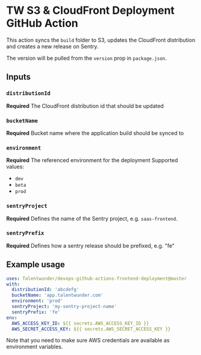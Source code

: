 # TW S3 & CloudFront Deployment GitHub Action 

This action syncs the `build` folder to S3, updates the CloudFront distribution and 
creates a new release on Sentry.

The version will be pulled from the `version` prop in `package.json`.

## Inputs

### `distributionId`

**Required** The CloudFront distribution id that should be updated

### `bucketName`

**Required** Bucket name where the application build should be synced to

### `environment`

**Required** The referenced environment for the deployment
Supported values:
 - `dev`
 - `beta`
 - `prod`
 
### `sentryProject`

**Required** Defines the name of the Sentry project, e.g. `saas-frontend`.
 
### `sentryPrefix`
  
**Required** Defines how a sentry release should be prefixed, e.g. "fe"

## Example usage

```yaml
uses: Talentwunder/devops-github-actions-frontend-deployment@master
with:
  distributionId: 'abcdefg'
  bucketName: 'app.talentwunder.com'
  environment: 'prod'
  sentryProject: 'my-sentry-project-name'
  sentryPrefix: 'fe'
env:
  AWS_ACCESS_KEY_ID: ${{ secrets.AWS_ACCESS_KEY_ID }}
  AWS_SECRET_ACCESS_KEY: ${{ secrets.AWS_SECRET_ACCESS_KEY }}
```

Note that you need to make sure AWS credentials are available as environment variables.
